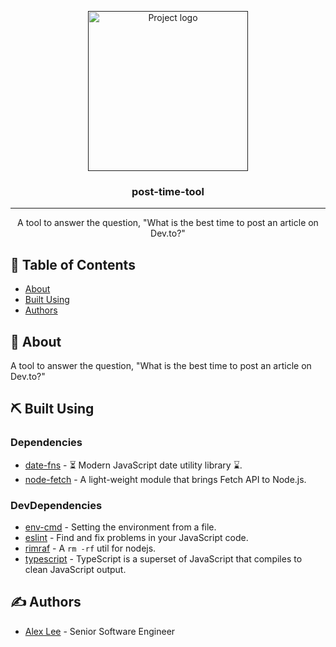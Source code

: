 <p align="center">
  <a href="" rel="noopener">
 <img width=256px height=256px src="https://svgshare.com/i/RH5.svg" alt="Project logo"></a>
</p>

<h3 align="center">post-time-tool</h3>

---

<p align="center">A tool to answer the question, "What is the best time to post an article on Dev.to?"</b>
    <br> 
</p>

## 📝 Table of Contents

- [About](#about)
- [Built Using](#built_using)
- [Authors](#authors)

## 📝 About <a name = "about"></a>

A tool to answer the question, "What is the best time to post an article on Dev.to?"

## ⛏️ Built Using <a name = "built_using"></a>

### Dependencies

- [date-fns](https://github.com/date-fns/date-fns) - ⏳ Modern JavaScript date utility library ⌛️.
- [node-fetch](https://github.com/node-fetch/node-fetch) - A light-weight module that brings Fetch API to Node.js.

### DevDependencies

- [env-cmd](https://github.com/toddbluhm/env-cmd) - Setting the environment from a file.
- [eslint](https://eslint.org/) - Find and fix problems in your JavaScript code.
- [rimraf](https://github.com/isaacs/rimraf) - A `rm -rf` util for nodejs.
- [typescript](https://www.typescriptlang.org/) - TypeScript is a superset of JavaScript that compiles to clean JavaScript output.

## ✍️ Authors <a name = "authors"></a>

- [Alex Lee](https://www.alexlee.dev/) - Senior Software Engineer
